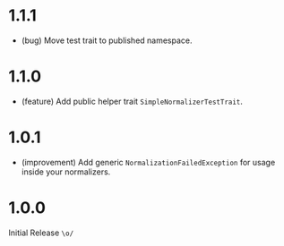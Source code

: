 1.1.1
=====

* (bug) Move test trait to published namespace.


1.1.0
=====

* (feature) Add public helper trait `SimpleNormalizerTestTrait`.


1.0.1
=====

* (improvement) Add generic `NormalizationFailedException` for usage inside your normalizers.


1.0.0
=====

Initial Release `\o/`
